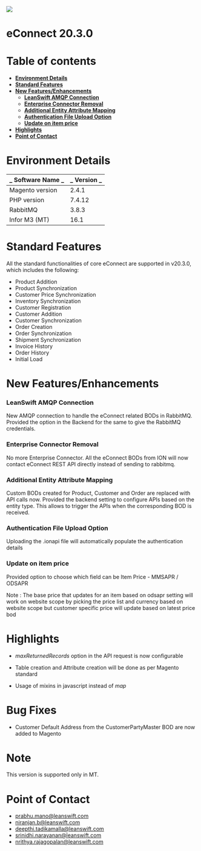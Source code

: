 ![](RackMultipart20201224-4-dzt8sl_html_390ba5139005650c.png)

# **eConnect 20.3.0**

# Table of contents

- [**Environment Details**](#environment-details)
- [**Standard Features**](#standard-features)
- [**New Features/Enhancements**](#new-featuresenhancements)
    - [**LeanSwift AMQP Connection**](#leanswift-amqp-connection)
    - [**Enterprise Connector Removal**](#enterprise-connector-removal)
    - [**Additional Entity Attribute Mapping**](#additional-entity-attribute-mapping)
    - [**Authentication File Upload Option**](#authentication-file-upload-option)
    - [**Update on item price**](#update-on-item-price)
- [**Highlights**](#highlights)
- [**Point of Contact**](#point-of-contact)


# **Environment Details**

| _ **Software Name** _ | _ **Version** _ |
| --- | --- |
| Magento version | 2.4.1 |
| PHP version | 7.4.12 |
| RabbitMQ | 3.8.3 |
| Infor M3 (MT) | 16.1 |

# **Standard Features**

All the standard functionalities of core eConnect are supported in v20.3.0, which includes the following:

- Product Addition
- Product Synchronization
- Customer Price Synchronization
- Inventory Synchronization
- Customer Registration
- Customer Addition
- Customer Synchronization
- Order Creation
- Order Synchronization
- Shipment Synchronization
- Invoice History
- Order History
- Initial Load

# **New Features/Enhancements**

### **LeanSwift AMQP Connection**

New AMQP connection to handle the eConnect related BODs in RabbitMQ.
 Provided the option in the Backend for the same to give the RabbitMQ credentials.

### **Enterprise Connector Removal**

No more Enterprise Connector. All the eConnect BODs from ION will now contact eConnect REST API directly instead of sending to rabbitmq.

### **Additional Entity Attribute Mapping**

Custom BODs created for Product, Customer and Order are replaced with API calls now. Provided the backend setting to configure APIs based on the entity type. This allows to trigger the APIs when the corresponding BOD is received.

### **Authentication File Upload Option**

Uploading the .ionapi file will automatically populate the authentication details

### **Update on item price**

Provided option to choose which field can be Item Price - MMSAPR / ODSAPR

Note : The base price that updates for an item based on odsapr setting will work on website scope by picking the price list and currency based on website scope but customer specific price will update based on latest price bod 

# **Highlights**

- _maxReturnedRecords_ option in the API request is now configurable

- Table creation and Attribute creation will be done as per Magento standard

- Usage of mixins in javascript instead of _map_

# **Bug Fixes**

- Customer Default Address from the CustomerPartyMaster BOD are now added to Magento

# **Note** 

 This version is supported only in MT.

# **Point of Contact**

- [prabhu.mano@leanswift.com](mailto:prabhu.mano@leanswift.com)
- [niranjan.b@leanswift.com](mailto:prabhu.mano@leanswift.com)
- [deepthi.tadikamalla@leanswift.com](mailto:prabhu.mano@leanswift.com)
- [srinidhi.narayanan@leanswift.com](mailto:prabhu.mano@leanswift.com)
- [nrithya.rajagopalan@leanswift.com](mailto:prabhu.mano@leanswift.com)


